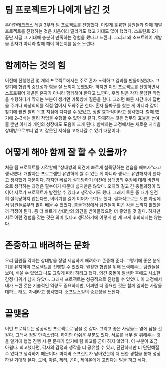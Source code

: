 # 팀 프로젝트가 나에게 남긴 것

우아한테크코스 레벨 3부터 팀 프로젝트를 진행했다. 이렇게 훌륭한 팀원들과 함께 개발 프로젝트를 진행하는 것은 처음이라 떨리기도 했고 기대도 많이 했었다. 스프린트 2가 끝난 지금 그 기대에 충분히 만족하는 경험을 했다고 느낀다. 그리고 왜 소프트웨어 개발을 혼자가 아니라 함께 해야 하는지를 몸소 느낀다.

# 함께하는 것의 힘

이전에 진행했던 몇 개의 프로젝트에서는 주로 혼자 노력하고 결과를 만들어냈었다. 그렇기에 협업의 중요성과 힘을 잘 느끼지 못했었다. 하지만 이번 프로젝트를 진행하면서 소프트웨어 개발은 혼자가 아니라 함께해야 한다고 느낀다. 우리 팀은 각자 분담한 작업을 수행하다가 막히는 부분이 생기면 카톡방에 질문을 한다. 그러면 빠른 시간내에 답변을 주거나 화상회의를 직접 열어서 도와주곤 한다. 혼자 돌파구를 찾는 게 아니라 같이 찾기에 훨씬 빨리 목표 지점에 다다를 수 있었고, 정말 효과적이라고 생각했다. 함께 했기에 2~3배는 빨리 작업을 수행할 수 있던 것 같다. 함께하는 것은 업무의 효율을 높여줄 뿐만 아니라 개인의 성장에도 도움이 크게 된다. 함께하는 과정에서는 새로운 지식을 상대방으로부터 얻고, 잘못된 지식을 고쳐나갈 수 있기 때문이다.

# 어떻게 해야 함께 잘 할 수 있을까?

처음 팀 프로젝트를 시작할때 "상대방의 의견에 빠르게 설득당하는 연습을 해보자"라고 생각했다. 개발자는 프로그램만 유연하게 짤 수 있는 게 아니라 생각도 유연해져야 한다고 생각했기 때문이다. 하지만 빠르게 설득당하기 이전에 상대방의 주장에 대해 비판적으로 생각하는 과정은 필수이기 때문에 쉽지만은 않았다. 오히려 길고 긴 충돌과정이 있어야 서로가 프로젝트가 발전할 수 있다고 생각하기도 했다. 그래서 토론 중 내가 완전히 설득당하지 않는다면, 이야기를 길게 이어가 보기도 했다. 결과적으로는 토론 과정에서 팀원들로부터 많이 배울 수 있었다. 충돌과정에서 팀원들이 피곤 감을 느끼지 않았을까 걱정이 된다. 좀 더 빠르게 상대방의 의견을 받아들였으면 더 좋았을 것 같다. 하지만 서로 이런 경험을 갖는 것은 의미 있다고 생각하기에 이렇게 한 게 크게 후회되지는 않는다.

# 존중하고 배려하는 문화

우리 팀원들 각자는 상대방을 정말 세심하게 배려하고 존중해 준다. 그렇기에 좋은 분위기를 유지하며 프로젝트를 진행할 수 있었다. 원활한 협업을 위해 노력해주는 팀원들을 보며, 배울 수 있었고 나도 그렇게 따라 하려고 했다. 의견 충돌이 발생한 후에도 사소한 감정 따위가 남지 않았다. 그래서 프로젝트는 성공적으로 진행될 수 있었다. 이 과정에서 내가 느낀 것은 기술적인 역량도 중요하지만, 어쩌면 더 중요한 것은 함께 일하는 사람들 대하는 태도, 자세라고 생각했다. 소프트스킬의 중요성을 느낀다.

# 끝맺음

이번 프로젝트는 성공적인 프로젝트로 남을 것 같다. 그리고 좋은 사람들도 옆에 남을 것 같다. 그래서 정말 만족스럽다. 하지만 아쉬운 부분도 있다. 서로를 너무 잘 위해주는 것을 알기에 협업 진행 시 큰 문제가 없기에 팀 회고를 굳이 하지 않았다. 이 부분이 조금 아쉽다. 회고했다면, 각자의 감정과 생각을 더 공유할 수 있고, 단단하지만 더 단단해질 수 있다고 생각하기 때문이다. 마지막 스프린트가 남아있는데 더 찐한 경험을 통해 성장하길 기대해 본다. 도비, 아론, 제리, 곤이, 제이온에게 고맙다는 말을 하고 싶다.
